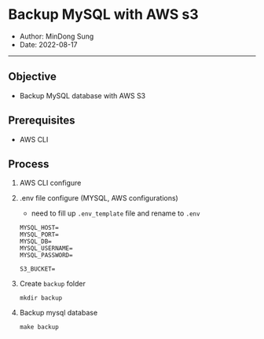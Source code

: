 # Backup MySQL with AWS s3

- Author: MinDong Sung
- Date: 2022-08-17

---

## Objective

- Backup MySQL database with AWS S3

## Prerequisites

- AWS CLI

## Process

1. AWS CLI configure
2. .env file configure (MYSQL, AWS configurations)

   - need to fill up `.env_template` file and rename to `.env`

   ```
   MYSQL_HOST=
   MYSQL_PORT=
   MYSQL_DB=
   MYSQL_USERNAME=
   MYSQL_PASSWORD=

   S3_BUCKET=
   ```

3. Create `backup` folder
   ```
   mkdir backup
   ```
4. Backup mysql database
   ```
   make backup
   ```
